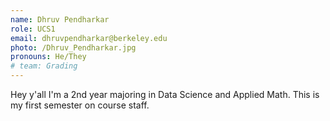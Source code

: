 ```yaml
---
name: Dhruv Pendharkar
role: UCS1
email: dhruvpendharkar@berkeley.edu
photo: /Dhruv_Pendharkar.jpg
pronouns: He/They
# team: Grading
---
```

Hey y'all I'm a 2nd year majoring in Data Science and Applied Math. This is my first semester on course staff.